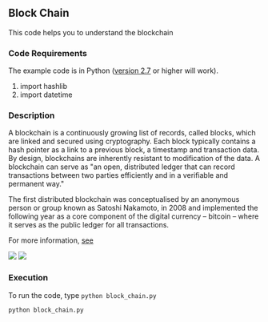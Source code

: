 ## Block Chain
This code helps you to understand the blockchain


### Code Requirements
The example code is in Python ([version 2.7](https://www.python.org/download/releases/2.7/) or higher will work). 
1) import hashlib
2) import datetime

### Description

A blockchain is a continuously growing list of records, called blocks, which are linked and secured using cryptography. Each block typically contains a hash pointer as a link to a previous block, a timestamp and transaction data. By design, blockchains are inherently resistant to modification of the data. A blockchain can serve as "an open, distributed ledger that can record transactions between two parties efficiently and in a verifiable and permanent way."

The first distributed blockchain was conceptualised by an anonymous person or group known as Satoshi Nakamoto, in 2008 and implemented the following year as a core component of the digital currency – bitcoin – where it serves as the public ledger for all transactions.


For more information, [see](https://en.wikipedia.org/wiki/Blockchain)


<img src="https://github.com/akshaybahadur21/Block-Chain/blob/master/block.png">

<img src="https://github.com/akshaybahadur21/Block-Chain/blob/master/test.png">


### Execution
To run the code, type `python block_chain.py`

```
python block_chain.py
```
